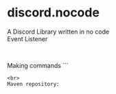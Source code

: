 # discord.nocode
A Discord Library written in no code<br>
Event Listener
```

```
<br>
Making commands
```










```
<br>
Maven repository:
```













```
